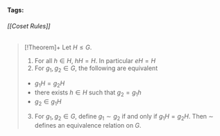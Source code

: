 **Tags:** 
###### [[Coset Rules]]
> [!Theorem]+
> Let $H\le G$.
> 1. For all $h\in H$, $hH=H$. In particular $eH=H$
> 2. For $g_{1},g_{2}\in G$, the following are equivalent
> 	- $g_{1}H=g_{2}H$
> 	- there exists $h\in H$ such that $g_{2}=g_{1}h$
> 	- $g_{2}\in g_{1} H$
> 3. For $g_{1},g_{2}\in G$, define $g_{1}\sim g_{2}$ if and only if $g_{1}H=g_{2}H$. Then $\sim$ defines an equivalence relation on $G$.